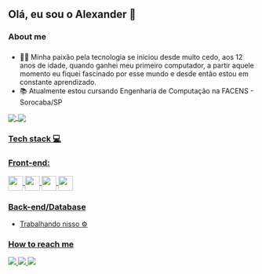## Olá, eu sou o Alexander 👋

### About me <h3>
- 👨‍💻 Minha paixão pela tecnologia se iniciou desde muito cedo, aos 12 anos de idade, quando ganhei meu primeiro computador, a partir aquele momento eu fiquei fascinado por esse mundo e desde então estou em constante aprendizado.
- 📚 Atualmente estou cursando Engenharia de Computação na FACENS - Sorocaba/SP
  
<div>
  <a href="https://github.com/AlexanderPoliser">
  <img align="center" src="https://github-readme-stats.vercel.app/api?username=AlexanderPoliser&show_icons=true&theme=tokyonight">
  <img align="center" src="https://github-readme-stats.vercel.app/api/top-langs/?username=AlexanderPoliser&theme=tokyonight">
</div>
<h3>Tech stack 💻</h3>
<h3>Front-end:</h3>
<div>
  <img align="center" height="30" widht="40" src="https://cdn.jsdelivr.net/gh/devicons/devicon/icons/html5/html5-original.svg" />
  <img align="center" height="30" widht="40" src="https://cdn.jsdelivr.net/gh/devicons/devicon/icons/css3/css3-original.svg" />
  <img align="center" height="30" widht="40" src="https://cdn.jsdelivr.net/gh/devicons/devicon/icons/javascript/javascript-original.svg" />
  <img align="center" height="30" widht="40" src="https://cdn.jsdelivr.net/gh/devicons/devicon/icons/react/react-original.svg" />
</div>
<h3>Back-end/Database</h3>
  <ul>
    <li>Trabalhando nisso ⚙️</li>
  </ul>
 <h3>How to reach me </h3>
<div>
  <a href="https://www.linkedin.com/in/alexander-poliser-8a4aa91a3/" target="_blank"><img src="https://img.shields.io/badge/LinkedIn-0077B5?style=for-the-badge&logo=linkedin&logoColor=white">
  <a href="https://www.instagram.com/alexpoliser1/" target="_blank"><img src="https://img.shields.io/badge/Instagram-E4405F?style=for-the-badge&logo=instagram&logoColor=white">
  <a href="mailto:alexanderpoliser@gmail.com" target="_blank"><img src="https://img.shields.io/badge/Gmail-D14836?style=for-the-badge&logo=gmail&logoColor=white">
</div>
<!--
![Snake animation] (https://github.com/AlexanderPoliser)
